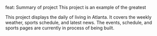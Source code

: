 feat: Summary of project
This project is an example of the greatest 

This project displays the daily of living in Atlanta. It covers the weekly 
weather, sports schedule, and latest news. The events, schedule, and sports pages
are currently in process of being built. 


